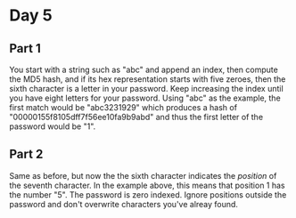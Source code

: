 # Day 5

## Part 1

You start with a string such as "abc" and append an index, then
compute the MD5 hash, and if its hex representation starts with five
zeroes, then the sixth character is a letter in your password. Keep
increasing the index until you have eight letters for your password.
Using "abc" as the example, the first match would be "abc3231929"
which produces a hash of "00000155f8105dff7f56ee10fa9b9abd" and thus
the first letter of the password would be "1".

## Part 2

Same as before, but now the the sixth character indicates the
*position* of the seventh character. In the example above, this means
that position 1 has the number "5". The password is zero indexed.
Ignore positions outside the password and don't overwrite characters
you've alreay found.
